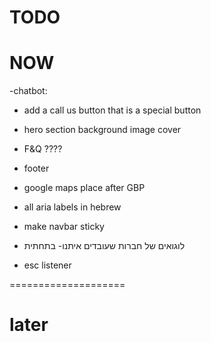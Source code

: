 # TODO

# NOW
-chatbot:
- add a call us button that is a special button 

- hero section background image cover 
- F&Q ????
- footer
- google maps place after GBP
- all aria labels in hebrew 
- make navbar sticky 
- ⁠לוגואים של חברות שעובדים איתנו- בתחתית
- esc listener


====================

# later



